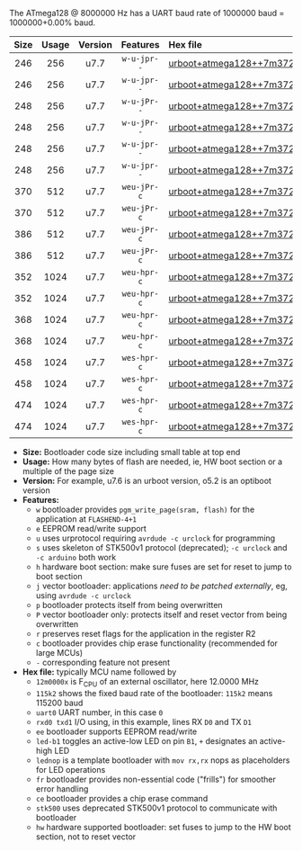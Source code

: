 The ATmega128 @ 8000000 Hz has a UART baud rate of 1000000 baud = 1000000+0.00% baud.

|Size|Usage|Version|Features|Hex file|
|:-:|:-:|:-:|:-:|:--|
|246|256|u7.7|`w-u-jpr--`|[urboot+atmega128++7m3728x++921k6_uart1_rxd2_txd3_led+b5.hex](https://raw.githubusercontent.com/stefanrueger/urboot.hex/main/mcus/atmega128/external_oscillator/fcpu++7m3728_Hz/br++921k6_bps/urboot+atmega128++7m3728x++921k6_uart1_rxd2_txd3_led+b5.hex)|
|246|256|u7.7|`w-u-jpr--`|[urboot+atmega128++7m3728x++921k6_uart1_rxd2_txd3_lednop.hex](https://raw.githubusercontent.com/stefanrueger/urboot.hex/main/mcus/atmega128/external_oscillator/fcpu++7m3728_Hz/br++921k6_bps/urboot+atmega128++7m3728x++921k6_uart1_rxd2_txd3_lednop.hex)|
|248|256|u7.7|`w-u-jPr--`|[urboot+atmega128++7m3728x++921k6_uart0_rxe0_txe1_led+b5.hex](https://raw.githubusercontent.com/stefanrueger/urboot.hex/main/mcus/atmega128/external_oscillator/fcpu++7m3728_Hz/br++921k6_bps/urboot+atmega128++7m3728x++921k6_uart0_rxe0_txe1_led+b5.hex)|
|248|256|u7.7|`w-u-jPr--`|[urboot+atmega128++7m3728x++921k6_uart0_rxe0_txe1_lednop.hex](https://raw.githubusercontent.com/stefanrueger/urboot.hex/main/mcus/atmega128/external_oscillator/fcpu++7m3728_Hz/br++921k6_bps/urboot+atmega128++7m3728x++921k6_uart0_rxe0_txe1_lednop.hex)|
|248|256|u7.7|`w-u-jpr--`|[urboot+atmega128++7m3728x++921k6_uart0_rxe0_txe1_led+b5_fr.hex](https://raw.githubusercontent.com/stefanrueger/urboot.hex/main/mcus/atmega128/external_oscillator/fcpu++7m3728_Hz/br++921k6_bps/urboot+atmega128++7m3728x++921k6_uart0_rxe0_txe1_led+b5_fr.hex)|
|248|256|u7.7|`w-u-jpr--`|[urboot+atmega128++7m3728x++921k6_uart0_rxe0_txe1_lednop_fr.hex](https://raw.githubusercontent.com/stefanrueger/urboot.hex/main/mcus/atmega128/external_oscillator/fcpu++7m3728_Hz/br++921k6_bps/urboot+atmega128++7m3728x++921k6_uart0_rxe0_txe1_lednop_fr.hex)|
|370|512|u7.7|`weu-jPr-c`|[urboot+atmega128++7m3728x++921k6_uart0_rxe0_txe1_ee_led+b5_fr_ce.hex](https://raw.githubusercontent.com/stefanrueger/urboot.hex/main/mcus/atmega128/external_oscillator/fcpu++7m3728_Hz/br++921k6_bps/urboot+atmega128++7m3728x++921k6_uart0_rxe0_txe1_ee_led+b5_fr_ce.hex)|
|370|512|u7.7|`weu-jPr-c`|[urboot+atmega128++7m3728x++921k6_uart0_rxe0_txe1_ee_lednop_fr_ce.hex](https://raw.githubusercontent.com/stefanrueger/urboot.hex/main/mcus/atmega128/external_oscillator/fcpu++7m3728_Hz/br++921k6_bps/urboot+atmega128++7m3728x++921k6_uart0_rxe0_txe1_ee_lednop_fr_ce.hex)|
|386|512|u7.7|`weu-jPr-c`|[urboot+atmega128++7m3728x++921k6_uart1_rxd2_txd3_ee_led+b5_fr_ce.hex](https://raw.githubusercontent.com/stefanrueger/urboot.hex/main/mcus/atmega128/external_oscillator/fcpu++7m3728_Hz/br++921k6_bps/urboot+atmega128++7m3728x++921k6_uart1_rxd2_txd3_ee_led+b5_fr_ce.hex)|
|386|512|u7.7|`weu-jPr-c`|[urboot+atmega128++7m3728x++921k6_uart1_rxd2_txd3_ee_lednop_fr_ce.hex](https://raw.githubusercontent.com/stefanrueger/urboot.hex/main/mcus/atmega128/external_oscillator/fcpu++7m3728_Hz/br++921k6_bps/urboot+atmega128++7m3728x++921k6_uart1_rxd2_txd3_ee_lednop_fr_ce.hex)|
|352|1024|u7.7|`weu-hpr-c`|[urboot+atmega128++7m3728x++921k6_uart0_rxe0_txe1_ee_led+b5_fr_ce_hw.hex](https://raw.githubusercontent.com/stefanrueger/urboot.hex/main/mcus/atmega128/external_oscillator/fcpu++7m3728_Hz/br++921k6_bps/urboot+atmega128++7m3728x++921k6_uart0_rxe0_txe1_ee_led+b5_fr_ce_hw.hex)|
|352|1024|u7.7|`weu-hpr-c`|[urboot+atmega128++7m3728x++921k6_uart0_rxe0_txe1_ee_lednop_fr_ce_hw.hex](https://raw.githubusercontent.com/stefanrueger/urboot.hex/main/mcus/atmega128/external_oscillator/fcpu++7m3728_Hz/br++921k6_bps/urboot+atmega128++7m3728x++921k6_uart0_rxe0_txe1_ee_lednop_fr_ce_hw.hex)|
|368|1024|u7.7|`weu-hpr-c`|[urboot+atmega128++7m3728x++921k6_uart1_rxd2_txd3_ee_led+b5_fr_ce_hw.hex](https://raw.githubusercontent.com/stefanrueger/urboot.hex/main/mcus/atmega128/external_oscillator/fcpu++7m3728_Hz/br++921k6_bps/urboot+atmega128++7m3728x++921k6_uart1_rxd2_txd3_ee_led+b5_fr_ce_hw.hex)|
|368|1024|u7.7|`weu-hpr-c`|[urboot+atmega128++7m3728x++921k6_uart1_rxd2_txd3_ee_lednop_fr_ce_hw.hex](https://raw.githubusercontent.com/stefanrueger/urboot.hex/main/mcus/atmega128/external_oscillator/fcpu++7m3728_Hz/br++921k6_bps/urboot+atmega128++7m3728x++921k6_uart1_rxd2_txd3_ee_lednop_fr_ce_hw.hex)|
|458|1024|u7.7|`wes-hpr-c`|[urboot+atmega128++7m3728x++921k6_uart0_rxe0_txe1_ee_led+b5_fr_ce_stk500_hw.hex](https://raw.githubusercontent.com/stefanrueger/urboot.hex/main/mcus/atmega128/external_oscillator/fcpu++7m3728_Hz/br++921k6_bps/urboot+atmega128++7m3728x++921k6_uart0_rxe0_txe1_ee_led+b5_fr_ce_stk500_hw.hex)|
|458|1024|u7.7|`wes-hpr-c`|[urboot+atmega128++7m3728x++921k6_uart0_rxe0_txe1_ee_lednop_fr_ce_stk500_hw.hex](https://raw.githubusercontent.com/stefanrueger/urboot.hex/main/mcus/atmega128/external_oscillator/fcpu++7m3728_Hz/br++921k6_bps/urboot+atmega128++7m3728x++921k6_uart0_rxe0_txe1_ee_lednop_fr_ce_stk500_hw.hex)|
|474|1024|u7.7|`wes-hpr-c`|[urboot+atmega128++7m3728x++921k6_uart1_rxd2_txd3_ee_led+b5_fr_ce_stk500_hw.hex](https://raw.githubusercontent.com/stefanrueger/urboot.hex/main/mcus/atmega128/external_oscillator/fcpu++7m3728_Hz/br++921k6_bps/urboot+atmega128++7m3728x++921k6_uart1_rxd2_txd3_ee_led+b5_fr_ce_stk500_hw.hex)|
|474|1024|u7.7|`wes-hpr-c`|[urboot+atmega128++7m3728x++921k6_uart1_rxd2_txd3_ee_lednop_fr_ce_stk500_hw.hex](https://raw.githubusercontent.com/stefanrueger/urboot.hex/main/mcus/atmega128/external_oscillator/fcpu++7m3728_Hz/br++921k6_bps/urboot+atmega128++7m3728x++921k6_uart1_rxd2_txd3_ee_lednop_fr_ce_stk500_hw.hex)|

- **Size:** Bootloader code size including small table at top end
- **Usage:** How many bytes of flash are needed, ie, HW boot section or a multiple of the page size
- **Version:** For example, u7.6 is an urboot version, o5.2 is an optiboot version
- **Features:**
  + `w` bootloader provides `pgm_write_page(sram, flash)` for the application at `FLASHEND-4+1`
  + `e` EEPROM read/write support
  + `u` uses urprotocol requiring `avrdude -c urclock` for programming
  + `s` uses skeleton of STK500v1 protocol (deprecated); `-c urclock` and `-c arduino` both work
  + `h` hardware boot section: make sure fuses are set for reset to jump to boot section
  + `j` vector bootloader: applications *need to be patched externally*, eg, using `avrdude -c urclock`
  + `p` bootloader protects itself from being overwritten
  + `P` vector bootloader only: protects itself and reset vector from being overwritten
  + `r` preserves reset flags for the application in the register R2
  + `c` bootloader provides chip erase functionality (recommended for large MCUs)
  + `-` corresponding feature not present
- **Hex file:** typically MCU name followed by
  + `12m0000x` is F<sub>CPU</sub> of an external oscillator, here 12.0000 MHz
  + `115k2` shows the fixed baud rate of the bootloader: `115k2` means 115200 baud
  + `uart0` UART number, in this case `0`
  + `rxd0 txd1` I/O using, in this example, lines RX `D0` and TX `D1`
  + `ee` bootloader supports EEPROM read/write
  + `led-b1` toggles an active-low LED on pin `B1`, `+` designates an active-high LED
  + `lednop` is a template bootloader with `mov rx,rx` nops as placeholders for LED operations
  + `fr` bootloader provides non-essential code ("frills") for smoother error handling
  + `ce` bootloader provides a chip erase command
  + `stk500` uses deprecated STK500v1 protocol to communicate with bootloader
  + `hw` hardware supported bootloader: set fuses to jump to the HW boot section, not to reset vector
